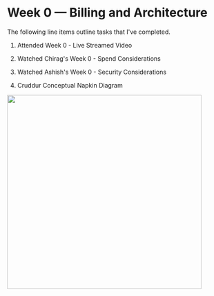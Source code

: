 # Week 0 — Billing and Architecture

The following line items outline tasks that I've completed.

1. Attended Week 0 - Live Streamed Video  

2. Watched Chirag's Week 0 - Spend Considerations  

3. Watched Ashish's Week 0 - Security Considerations  

4. Cruddur Conceptual Napkin Diagram 

<img src="https://user-images.githubusercontent.com/1646055/218515054-589de2bd-d983-402a-9de4-45ef00cb5697.jpg" width="450">
